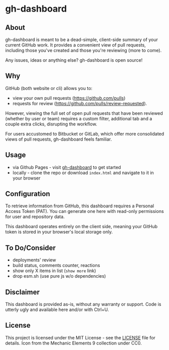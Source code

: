 # gh-dashboard

## About

gh-dashboard is meant to be a dead-simple, client-side summary of your current GitHub work. It provides a convenient view of pull requests, including those you've created and those you're reviewing (more to come).

Any issues, ideas or anything else? gh-dashboard is open source!

## Why

GitHub (both website or cli) allows you to:

 - view your own pull requests (https://github.com/pulls)
 - requests for review (https://github.com/pulls/review-requested).

However, viewing the full set of open pull requests that have been reviewed (whether by user or team) requires a custom filter, additional tab and a couple extra clicks, disrupting the workflow.

For users accustomed to Bitbucket or GitLab, which offer more consolidated views of pull requests, gh-dashboard feels familiar.


## Usage

- via Github Pages - visit [gh-dashboard](https://atfu-tech.github.io/gh-dashboard/) to get started
- locally - clone the repo or download `index.html` and navigate to it in your browser

## Configuration

To retrieve information from GitHub, this dashboard requires a Personal Access Token (PAT). You can generate one here with read-only permissions for user and repository data.

This dashboard operates entirely on the client side, meaning your GitHub token is stored in your browser's local storage only.

## To Do/Consider

- deployments' review
- build status, comments counter, reactions
- show only X items in list (`show more` link)
- drop esm.sh (use pure js w/o dependencies)

## Disclaimer

This dashboard is provided as-is, without any warranty or support. Code is utterly ugly and available here and/or with Ctrl+U.

## License

This project is licensed under the MIT License - see the [LICENSE](LICENSE) file for details.
Icon from the Mechanic Elements 9 collection under CC0.
